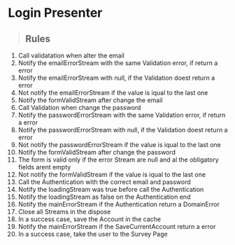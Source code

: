 # Login Presenter

> ## Rules
1. Call validatation when alter the email
2. Notify the emailErrorStream with the same Validation error, if return a error
3. Notify the emailErrorStream with null, if the Validation doest return a error
4. Not notify the emailErrorStream if the value is iqual to the last one
5. Notify the formValidStream after change the email
6. Call Validation when change the password
7. Notify the passwordErrorStream with the same Validation error, if return a error
8. Notify the passwordErrorStream with null, if the Validation doest return a error
9. Not notify the passwordErrorStream if the value is iqual to the last one
10. Notify the formValidStream after change the password
11. The form is valid only if the error Stream are null and al the obligatory fields arent empty
12. Not notify the formValidStream if the value is iqual to the last one
13. Call the Authentication with the correct email and password
14. Notify the loadingStream was true before call the Authentication
15. Notify the loadingStream as false on the Authentication end
16. Notify the mainErrorStream if the Authentication return a DomainError
17. Close all Streams in the dispose
18. In a success case, save the Account in the cache
19. Notify the mainErrorStream if the SaveCurrentAccount return a error
20. In a success case, take the user to the Survey Page
